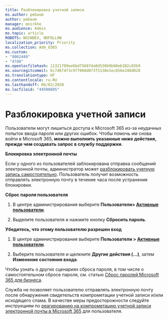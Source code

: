 ```yaml
---
title: Разблокировка учетной записи
ms.author: pebaum
author: pebaum
manager: mnirkhe
ms.audience: Admin
ms.topic: article
ROBOTS: NOINDEX, NOFOLLOW
localization_priority: Priority
ms.collection: Adm_O365
ms.custom:
- "9002449"
- "4748"
ms.openlocfilehash: 11321789ee6bd7568fda0d530b9b60eb382c83b9
ms.sourcegitcommit: bc7d6f4f3c9f7060d073f5130e1ec856e248d020
ms.translationtype: HT
ms.contentlocale: ru-RU
ms.lasthandoff: 06/02/2020
ms.locfileid: "44508605"
---
```

# <a name="unlocking-an-account"></a>Разблокировка учетной записи

Пользователи могут лишиться доступа к Microsoft 365 из-за неудачных попыток ввода пароля или других ошибок. Чтобы помочь им снова войти в Microsoft 365, **можно выполнить указанные ниже действия, прежде чем создавать запрос в службу поддержки**. 

**Блокировка электронной почты**

Если у одного из пользователей заблокирована отправка сообщений электронной почты, администратор может [разблокировать учетную запись самостоятельно](https://docs.microsoft.com/microsoft-365/security/office-365-security/removing-user-from-restricted-users-portal-after-spam). Пользователь получит возможность отправлять электронную почту в течение часа после устранения блокировки.

**Сброс пароля пользователя**

1. В центре администрирования выберите **Пользователи> [Активные пользователи](https://admin.microsoft.com/Adminportal/Home?source=applauncher#/users)**.

2. Выделите пользователя и нажмите кнопку **Сбросить пароль**.

**Убедитесь, что этому пользователю разрешен вход**

1. В центре администрирования выберите **Пользователи > [Активные пользователи](https://admin.microsoft.com/Adminportal/Home?source=applauncher#/users)**.

2. Выберите пользователя и щелкните **Другие действия (...)**, затем **Изменение состояния входа**.

Чтобы узнать о других сценариях сброса пароля, в том числе о самостоятельном сбросе пароля, см. статью [Сброс паролей Microsoft 365 для бизнеса](https://docs.microsoft.com/microsoft-365/admin/add-users/reset-passwords?view=o365-worldwide).

Служба не позволяет пользователю отправлять электронную почту после обнаружения свидетельств компрометации учетной записи и/или исходящего спама. В качестве меры предосторожности следуйте инструкциям по [реагированию на компрометацию учетной записи электронной почты в Microsoft 365](https://docs.microsoft.com/microsoft-365/security/office-365-security/responding-to-a-compromised-email-account) для пользователя.
